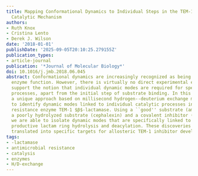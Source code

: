 ```yaml
---
title: Mapping Conformational Dynamics to Individual Steps in the TEM-1 $β$-Lactamase
  Catalytic Mechanism
authors:
- Ruth Knox
- Cristina Lento
- Derek J. Wilson
date: '2018-01-01'
publishDate: '2025-09-05T20:10:25.279155Z'
publication_types:
- article-journal
publication: '*Journal of Molecular Biology*'
doi: 10.1016/j.jmb.2018.06.045
abstract: Conformational dynamics are increasingly recognized as being essential for
  enzyme function. However, there is virtually no direct experimental evidence to
  support the notion that individual dynamic modes are required for specific catalytic
  processes, apart from the initial step of substrate binding. In this work, we use
  a unique approach based on millisecond hydrogen--deuterium exchange mass spectrometry
  to identify dynamic modes linked to individual catalytic processes in the antibiotic
  resistance enzyme TEM-1 $β$-lactamase. Using a ``good'' substrate (ampicillin),
  a poorly hydrolyzed substrate (cephalexin) and a covalent inhibitor (clavulanate),
  we are able to isolate dynamic modes that are specifically linked to substrate binding,
  productive lactam ring hydrolysis and deacylation. These discoveries are ultimately
  translated into specific targets for allosteric TEM-1 inhibitor development.
tags:
- -lactamase
- antimicrobial resistance
- catalysis
- enzymes
- H/D-exchange
---
```

